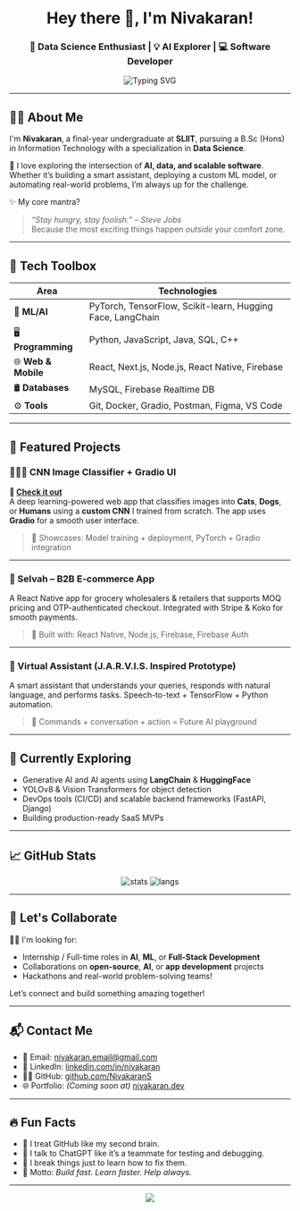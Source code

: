<h1 align="center">Hey there 👋, I'm Nivakaran!</h1>
<h3 align="center">🚀 Data Science Enthusiast | 💡 AI Explorer | 💻 Software Developer</h3>

<p align="center">
  <img
    src="https://readme-typing-svg.herokuapp.com?font=Fira+Code&duration=4000&pause=1000&color=00F779&center=true&vCenter=true&width=600&lines=Turning+Data+Into+Decisions...;Building+Smart+Apps+With+Code+and+Creativity!"
    alt="Typing SVG"
/>
</p>



---

## 👨‍🎓 About Me

I'm **Nivakaran**, a final-year undergraduate at **SLIIT**, pursuing a B.Sc (Hons) in Information Technology with a specialization in **Data Science**.

🚀 I love exploring the intersection of **AI, data, and scalable software**. Whether it’s building a smart assistant, deploying a custom ML model, or automating real-world problems, I’m always up for the challenge.

✨ My core mantra?  
> *“Stay hungry, stay foolish.” – Steve Jobs*  
Because the most exciting things happen *outside* your comfort zone.

---

## 🔧 Tech Toolbox

| Area | Technologies |
|------|--------------|
| 🧠 **ML/AI** | PyTorch, TensorFlow, Scikit-learn, Hugging Face, LangChain |
| 🖥️ **Programming** | Python, JavaScript, Java, SQL, C++ |
| 🌐 **Web & Mobile** | React, Next.js, Node.js, React Native, Firebase |
| 🛢️ **Databases** | MySQL, Firebase Realtime DB |
| ⚙️ **Tools** | Git, Docker, Gradio, Postman, Figma, VS Code |

---

## 💼 Featured Projects

### 🐶🐱🧑 CNN Image Classifier + Gradio UI  
**🔗 [Check it out]([https://nivakaran-classification-gradio-kncvu.hf.space/?__theme=system])**  
A deep learning-powered web app that classifies images into **Cats**, **Dogs**, or **Humans** using a **custom CNN** I trained from scratch. The app uses **Gradio** for a smooth user interface.

> 🚀 Showcases: Model training + deployment, PyTorch + Gradio integration

---

### 🛒 Selvah – B2B E-commerce App  
A React Native app for grocery wholesalers & retailers that supports MOQ pricing and OTP-authenticated checkout. Integrated with Stripe & Koko for smooth payments.

> 💼 Built with: React Native, Node.js, Firebase, Firebase Auth

---

### 🧠 Virtual Assistant (J.A.R.V.I.S. Inspired Prototype)  
A smart assistant that understands your queries, responds with natural language, and performs tasks. Speech-to-text + TensorFlow + Python automation.

> 💬 Commands + conversation + action = Future AI playground

---

## 🌱 Currently Exploring
- Generative AI and AI agents using **LangChain** & **HuggingFace**
- YOLOv8 & Vision Transformers for object detection
- DevOps tools (CI/CD) and scalable backend frameworks (FastAPI, Django)
- Building production-ready SaaS MVPs

---

## 📈 GitHub Stats

<p align="center">
  <img src="https://github-readme-stats.vercel.app/api?username=NivakaranS&show_icons=true&theme=tokyonight" alt="stats"/>
  <img src="https://github-readme-stats.vercel.app/api/top-langs/?username=NivakaranS&layout=compact&theme=tokyonight" alt="langs"/>
</p>

---

## 🤝 Let's Collaborate

🧑‍💻 I'm looking for:

- Internship / Full-time roles in **AI**, **ML**, or **Full-Stack Development**
- Collaborations on **open-source**, **AI**, or **app development** projects
- Hackathons and real-world problem-solving teams!

Let’s connect and build something amazing together!

---

## 📬 Contact Me

- 📧 Email: [nivakaran.email@gmail.com](mailto:nivakaran@hotmail.com)
- 💼 LinkedIn: [linkedin.com/in/nivakaran](https://linkedin.com/in/nivakaranS)
- 🧑‍💻 GitHub: [github.com/NivakaranS](https://github.com/NivakaranS)
- 🌐 Portfolio: *(Coming soon at)* [nivakaran.dev](https://nivakaran.dev)

---

## 🔥 Fun Facts

- 🧠 I treat GitHub like my second brain.
- 💬 I talk to ChatGPT like it’s a teammate for testing and debugging.
- 🧪 I break things just to learn how to fix them.
- 🎯 Motto: *Build fast. Learn faster. Help always.*

---

<p align="center">
  <img src="https://capsule-render.vercel.app/api?type=waving&color=gradient&height=100&section=footer"/>
</p>
